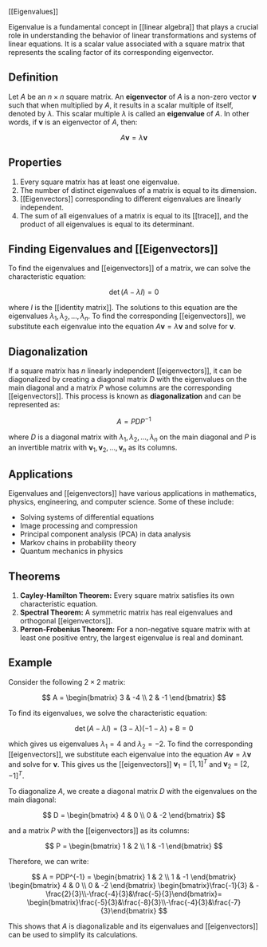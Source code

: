 [[Eigenvalues]]

Eigenvalue is a fundamental concept in [[linear algebra]] that plays a crucial role in understanding the behavior of linear transformations and systems of linear equations. It is a scalar value associated with a square matrix that represents the scaling factor of its corresponding eigenvector.

## Definition

Let $A$ be an $n \times n$ square matrix. An **eigenvector** of $A$ is a non-zero vector $\mathbf{v}$ such that when multiplied by $A$, it results in a scalar multiple of itself, denoted by $\lambda$. This scalar multiple $\lambda$ is called an **eigenvalue** of $A$. In other words, if $\mathbf{v}$ is an eigenvector of $A$, then:

$$ A\mathbf{v} = \lambda \mathbf{v} $$

## Properties

1. Every square matrix has at least one eigenvalue.
2. The number of distinct eigenvalues of a matrix is equal to its dimension.
3. [[Eigenvectors]] corresponding to different eigenvalues are linearly independent.
4. The sum of all eigenvalues of a matrix is equal to its [[trace]], and the product of all eigenvalues is equal to its determinant.

## Finding Eigenvalues and [[Eigenvectors]]

To find the eigenvalues and [[eigenvectors]] of a matrix, we can solve the characteristic equation:

$$ \det(A - \lambda I) = 0 $$

where $I$ is the [[identity matrix]]. The solutions to this equation are the eigenvalues $\lambda_1, \lambda_2, ..., \lambda_n$. To find the corresponding [[eigenvectors]], we substitute each eigenvalue into the equation $A\mathbf{v} = \lambda \mathbf{v}$ and solve for $\mathbf{v}$.

## Diagonalization

If a square matrix has $n$ linearly independent [[eigenvectors]], it can be diagonalized by creating a diagonal matrix $D$ with the eigenvalues on the main diagonal and a matrix $P$ whose columns are the corresponding [[eigenvectors]]. This process is known as **diagonalization** and can be represented as:

$$ A = PDP^{-1} $$

where $D$ is a diagonal matrix with $\lambda_1, \lambda_2, ..., \lambda_n$ on the main diagonal and $P$ is an invertible matrix with $\mathbf{v}_1, \mathbf{v}_2, ..., \mathbf{v}_n$ as its columns.

## Applications

Eigenvalues and [[eigenvectors]] have various applications in mathematics, physics, engineering, and computer science. Some of these include:

- Solving systems of differential equations
- Image processing and compression
- Principal component analysis (PCA) in data analysis
- Markov chains in probability theory
- Quantum mechanics in physics

## Theorems

1. **Cayley-Hamilton Theorem:** Every square matrix satisfies its own characteristic equation.
2. **Spectral Theorem:** A symmetric matrix has real eigenvalues and orthogonal [[eigenvectors]].
3. **Perron-Frobenius Theorem:** For a non-negative square matrix with at least one positive entry, the largest eigenvalue is real and dominant.

## Example

Consider the following $2 \times 2$ matrix:

$$ A = \begin{bmatrix} 3 & -4 \\ 2 & -1 \end{bmatrix} $$

To find its eigenvalues, we solve the characteristic equation:

$$ \det(A - \lambda I) = (3-\lambda)(-1-\lambda) + 8 = 0 $$

which gives us eigenvalues $\lambda_1 = 4$ and $\lambda_2 = -2$. To find the corresponding [[eigenvectors]], we substitute each eigenvalue into the equation $A\mathbf{v} = \lambda \mathbf{v}$ and solve for $\mathbf{v}$. This gives us the [[eigenvectors]] $\mathbf{v}_1 = [1, 1]^T$ and $\mathbf{v}_2 = [2, -1]^T$.

To diagonalize $A$, we create a diagonal matrix $D$ with the eigenvalues on the main diagonal:

$$ D = \begin{bmatrix} 4 & 0 \\ 0 & -2 \end{bmatrix} $$

and a matrix $P$ with the [[eigenvectors]] as its columns:

$$ P = \begin{bmatrix} 1 & 2 \\ 1 & -1 \end{bmatrix} $$

Therefore, we can write:

$$ A = PDP^{-1} = \begin{bmatrix} 1 & 2 \\ 1 & -1 \end{bmatrix} \begin{bmatrix} 4 & 0 \\ 0 & -2 \end{bmatrix} \begin{bmatrix}\frac{-1}{3} & -\frac{2}{3}\\-\frac{-4}{3}&\frac{-5}{3}\end{bmatrix}= 
\begin{bmatrix}\frac{-5}{3}&\frac{-8}{3}\\-\frac{-4}{3}&\frac{-7}{3}\end{bmatrix}
$$

This shows that $A$ is diagonalizable and its eigenvalues and [[eigenvectors]] can be used to simplify its calculations.